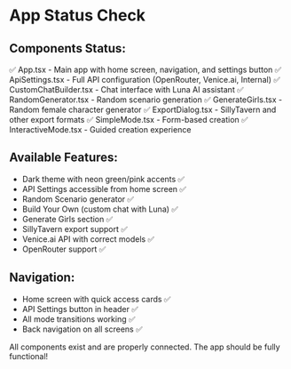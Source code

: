 # App Status Check

## Components Status:
✅ App.tsx - Main app with home screen, navigation, and settings button
✅ ApiSettings.tsx - Full API configuration (OpenRouter, Venice.ai, Internal)
✅ CustomChatBuilder.tsx - Chat interface with Luna AI assistant
✅ RandomGenerator.tsx - Random scenario generation
✅ GenerateGirls.tsx - Random female character generator
✅ ExportDialog.tsx - SillyTavern and other export formats
✅ SimpleMode.tsx - Form-based creation
✅ InteractiveMode.tsx - Guided creation experience

## Available Features:
- Dark theme with neon green/pink accents ✅
- API Settings accessible from home screen ✅  
- Random Scenario generator ✅
- Build Your Own (custom chat with Luna) ✅
- Generate Girls section ✅
- SillyTavern export support ✅
- Venice.ai API with correct models ✅
- OpenRouter support ✅

## Navigation:
- Home screen with quick access cards ✅
- API Settings button in header ✅
- All mode transitions working ✅
- Back navigation on all screens ✅

All components exist and are properly connected. The app should be fully functional!